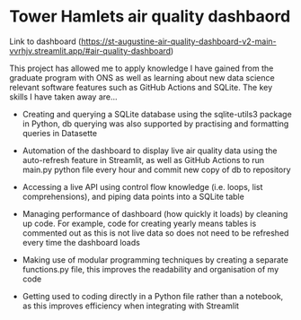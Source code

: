 # Tower Hamlets air quality dashbaord 

Link to dashboard (https://st-augustine-air-quality-dashboard-v2-main-vvrhjv.streamlit.app/#air-quality-dashboard)

 This project has allowed me to apply knowledge I have gained from the graduate program with ONS as well as learning about new data science relevant software features such as GitHub Actions and SQLite.  The key skills I have taken away are...

 - Creating and querying a SQLite database using the sqlite-utils3 package in Python, db querying was also supported by practising and formatting queries in Datasette
 
- Automation of the dashboard to display live air quality data using the auto-refresh feature in Streamlit, as well as GitHub Actions to run main.py python file every hour and commit new copy of db to repository
 
- Accessing a live API using control flow knowledge (i.e. loops, list comprehensions), and piping data points into a SQLite table 
 
- Managing performance of dashboard (how quickly it loads) by cleaning up code. For example, code for creating yearly means tables is commented out as this is not live data so does not need to be refreshed every time the dashboard loads
 
- Making use of modular programming techniques by creating a separate functions.py file, this improves the readability and organisation of my code

- Getting used to coding directly in a Python file rather than a notebook, as this improves efficiency when integrating with Streamlit
